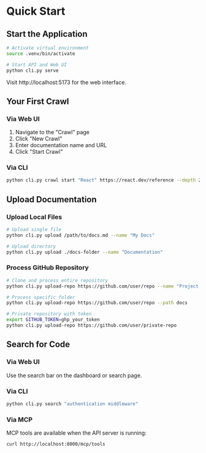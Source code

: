 # Quick Start

## Start the Application

```bash
# Activate virtual environment
source .venv/bin/activate

# Start API and Web UI
python cli.py serve
```

Visit http://localhost:5173 for the web interface.

## Your First Crawl

### Via Web UI

1. Navigate to the "Crawl" page
2. Click "New Crawl"
3. Enter documentation name and URL
4. Click "Start Crawl"

### Via CLI

```bash
python cli.py crawl start "React" https://react.dev/reference --depth 2
```

## Upload Documentation

### Upload Local Files

```bash
# Upload single file
python cli.py upload /path/to/docs.md --name "My Docs"

# Upload directory
python cli.py upload ./docs-folder --name "Documentation"
```

### Process GitHub Repository

```bash
# Clone and process entire repository
python cli.py upload-repo https://github.com/user/repo --name "Project Docs"

# Process specific folder
python cli.py upload-repo https://github.com/user/repo --path docs

# Private repository with token
export GITHUB_TOKEN=ghp_your_token
python cli.py upload-repo https://github.com/user/private-repo
```

## Search for Code

### Via Web UI

Use the search bar on the dashboard or search page.

### Via CLI

```bash
python cli.py search "authentication middleware"
```

### Via MCP

MCP tools are available when the API server is running:

```bash
curl http://localhost:8000/mcp/tools
```